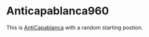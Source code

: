 # Anticapablanca960

This is [AntiCapablanca](https://liantichess.herokuapp.com/variants/anticapablanca) with a random starting postion.